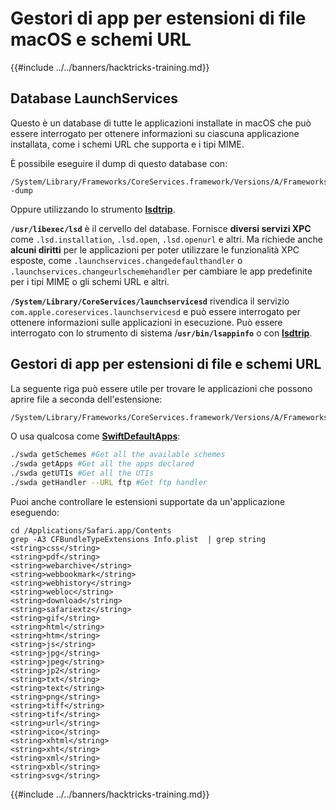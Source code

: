 # Gestori di app per estensioni di file macOS e schemi URL

{{#include ../../banners/hacktricks-training.md}}

## Database LaunchServices

Questo è un database di tutte le applicazioni installate in macOS che può essere interrogato per ottenere informazioni su ciascuna applicazione installata, come i schemi URL che supporta e i tipi MIME.

È possibile eseguire il dump di questo database con:
```
/System/Library/Frameworks/CoreServices.framework/Versions/A/Frameworks/LaunchServices.framework/Versions/A/Support/lsregister -dump
```
Oppure utilizzando lo strumento [**lsdtrip**](https://newosxbook.com/tools/lsdtrip.html).

**`/usr/libexec/lsd`** è il cervello del database. Fornisce **diversi servizi XPC** come `.lsd.installation`, `.lsd.open`, `.lsd.openurl` e altri. Ma richiede anche **alcuni diritti** per le applicazioni per poter utilizzare le funzionalità XPC esposte, come `.launchservices.changedefaulthandler` o `.launchservices.changeurlschemehandler` per cambiare le app predefinite per i tipi MIME o gli schemi URL e altri.

**`/System/Library/CoreServices/launchservicesd`** rivendica il servizio `com.apple.coreservices.launchservicesd` e può essere interrogato per ottenere informazioni sulle applicazioni in esecuzione. Può essere interrogato con lo strumento di sistema /**`usr/bin/lsappinfo`** o con [**lsdtrip**](https://newosxbook.com/tools/lsdtrip.html).

## Gestori di app per estensioni di file e schemi URL

La seguente riga può essere utile per trovare le applicazioni che possono aprire file a seconda dell'estensione:
```bash
/System/Library/Frameworks/CoreServices.framework/Versions/A/Frameworks/LaunchServices.framework/Versions/A/Support/lsregister -dump | grep -E "path:|bindings:|name:"
```
O usa qualcosa come [**SwiftDefaultApps**](https://github.com/Lord-Kamina/SwiftDefaultApps):
```bash
./swda getSchemes #Get all the available schemes
./swda getApps #Get all the apps declared
./swda getUTIs #Get all the UTIs
./swda getHandler --URL ftp #Get ftp handler
```
Puoi anche controllare le estensioni supportate da un'applicazione eseguendo:
```
cd /Applications/Safari.app/Contents
grep -A3 CFBundleTypeExtensions Info.plist  | grep string
<string>css</string>
<string>pdf</string>
<string>webarchive</string>
<string>webbookmark</string>
<string>webhistory</string>
<string>webloc</string>
<string>download</string>
<string>safariextz</string>
<string>gif</string>
<string>html</string>
<string>htm</string>
<string>js</string>
<string>jpg</string>
<string>jpeg</string>
<string>jp2</string>
<string>txt</string>
<string>text</string>
<string>png</string>
<string>tiff</string>
<string>tif</string>
<string>url</string>
<string>ico</string>
<string>xhtml</string>
<string>xht</string>
<string>xml</string>
<string>xbl</string>
<string>svg</string>
```
{{#include ../../banners/hacktricks-training.md}}
